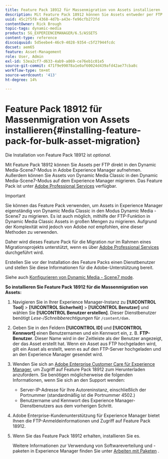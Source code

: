 ```yaml
---
title: Feature Pack 18912 für Massenmigration von Assets installieren
description: Mit Feature Pack 18912 können Sie Assets entweder per FTP stapelweise erfassen oder Assets von Dynamic Media Classic in Dynamic Media in Adobe Experience Manager migrieren. Dieses optionale Feature Pack ist über den Adobe-Support verfügbar.
uuid: 45c2f5f8-4368-4d7b-a43e-fe96cfb272fd
contentOwner: Rick Brough
topic-tags: dynamic-media
products: SG_EXPERIENCEMANAGER/6.5/ASSETS
content-type: reference
discoiquuid: 5d5eebe4-46c9-4028-9354-c5f27944fcdc
docset: aem65
feature: Asset-Management
role: User, Admin
exl-id: 53ea2cf7-d633-4ab9-a869-ce76eb1c01e5
source-git-commit: 471f9e99078a1e0af60024d439afd42ae77cba8c
workflow-type: tm+mt
source-wordcount: '413'
ht-degree: 14%

---
```


# Feature Pack 18912 für Massenmigration von Assets installieren{#installing-feature-pack-for-bulk-asset-migration}

Die Installation von Feature Pack 18912 ist *optional*.

Mit Feature Pack 18912 können Sie Assets per FTP direkt in den Dynamic Media-Scene7-Modus in Adobe Experience Manager aufnehmen. Außerdem können Sie Assets von Dynamic Media Classic in den Dynamic Media-Scene7-Modus auf dem Experience Manager migrieren. Das Feature Pack ist unter [Adobe Professional Services](https://business.adobe.com/de/customers/consulting-services/main.html) verfügbar.

>[!IMPORTANT]
>
>Sie können das Feature Pack verwenden, um Assets in Experience Manager eigenständig von Dynamic Media Classic in den Modus Dynamic Media - Scene7 zu migrieren. Es ist auch möglich, mithilfe der FTP-Funktion in Dynamic Media Classic Assets in großen Mengen zu migrieren. Aufgrund der Komplexität wird jedoch von Adobe *not* empfohlen, eine dieser Methoden zu verwenden.
>
>Daher wird dieses Feature Pack für die Migration *nur* im Rahmen eines Migrationsprojekts unterstützt, wenn es über [Adobe Professional Services](https://business.adobe.com/customers/consulting-services/main.html) durchgeführt wird.

Erstellen Sie vor der Installation des Feature Packs einen Dienstbenutzer und stellen Sie diese Informationen für die Adobe-Unterstützung bereit.

Siehe auch [Konfigurieren von Dynamic Media - Scene7 mode](/help/assets/config-dms7.md).

**So installieren Sie Feature Pack 18912 für die Massenmigration von Assets:**

1. Navigieren Sie in Ihrer Experience Manager-Instanz zu **[!UICONTROL Tool]** > **[!UICONTROL Sicherheit]** > **[!UICONTROL Benutzer]** und wählen Sie **[!UICONTROL Benutzer erstellen]**. Dieser Dienstbenutzer benötigt *Lese-/Schreibberechtigungen* für `/content/dam.`
1. Geben Sie in den Feldern **[!UICONTROL ID]** und **[!UICONTROL Kennwort]** einen Benutzernamen und ein Kennwort ein, z. B. **FTP-Benutzer**. Dieser Name wird in der Zeitleiste als der Benutzer angezeigt, der das Asset erstellt hat. Wenn ein Asset aus FTP hochgeladen wird, gilt ein Asset als erstellt, wenn es auf den FTP-Server hochgeladen und an den Experience Manager gesendet wird.
1. Wenden Sie sich an [Adobe Enterprise Customer Care für Experience Manager](https://experienceleague.adobe.com/?support-solution=General#support), um Zugriff auf Feature Pack 18912 zum Herunterladen anzufordern. Sie benötigen möglicherweise die folgenden Informationen, wenn Sie sich an den Support wenden:

   * Server-IP-Adresse für Ihre Autoreninstanz, einschließlich der Portnummer (standardmäßig ist die Portnummer 4502.)
   * Benutzername und Kennwort des Experience Manager-Dienstbenutzers aus dem vorherigen Schritt.

1. Adobe Enterprise-Kundenunterstützung für Experience Manager bietet Ihnen die FTP-Anmeldeinformationen und Zugriff auf Feature Pack 18912.
1. Wenn Sie das Feature Pack 18912 erhalten, installieren Sie es.

   Weitere Informationen zur Verwendung von Softwareverteilung und -paketen in Experience Manager finden Sie unter [Arbeiten mit Paketen](/help/sites-administering/package-manager.md) .
